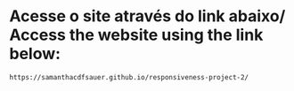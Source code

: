 # Acesse o site através do link abaixo/ Access the website using the link below:

````
https://samanthacdfsauer.github.io/responsiveness-project-2/
````

